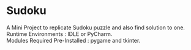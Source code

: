 # Sudoku
A Mini Project to replicate Sudoku puzzle and also find solution to one.    
Runtime Environments : IDLE or PyCharm.  
Modules Required Pre-Installed : pygame and tkinter.
